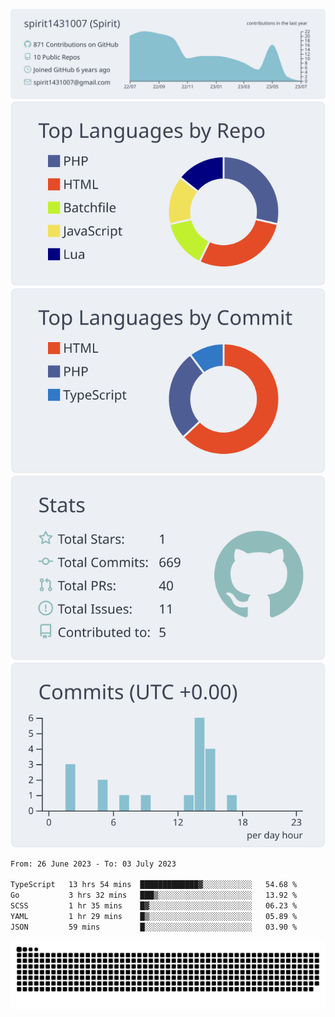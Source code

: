 [![](https://raw.githubusercontent.com/spirit1431007/spirit1431007/master/profile-summary-card-output/nord_bright/0-profile-details.svg)](https://git.io/spiritx)
[![](https://raw.githubusercontent.com/spirit1431007/spirit1431007/master/profile-summary-card-output/nord_bright/1-repos-per-language.svg)](https://git.io/spiritx) [![](https://raw.githubusercontent.com/spirit1431007/spirit1431007/master/profile-summary-card-output/nord_bright/2-most-commit-language.svg)](https://git.io/spiritx)
[![](https://raw.githubusercontent.com/spirit1431007/spirit1431007/master/profile-summary-card-output/nord_bright/3-stats.svg)](https://git.io/spiritx) [![](https://raw.githubusercontent.com/spirit1431007/spirit1431007/master/profile-summary-card-output/nord_bright/4-productive-time.svg)](https://git.io/spiritx)

<!--START_SECTION:waka-->

```txt
From: 26 June 2023 - To: 03 July 2023

TypeScript   13 hrs 54 mins  █████████████▓░░░░░░░░░░░   54.68 %
Go           3 hrs 32 mins   ███▒░░░░░░░░░░░░░░░░░░░░░   13.92 %
SCSS         1 hr 35 mins    █▓░░░░░░░░░░░░░░░░░░░░░░░   06.23 %
YAML         1 hr 29 mins    █▒░░░░░░░░░░░░░░░░░░░░░░░   05.89 %
JSON         59 mins         █░░░░░░░░░░░░░░░░░░░░░░░░   03.90 %
```

<!--END_SECTION:waka-->

![contribution](https://github.com/spirit1431007/spirit1431007/blob/output/github-contribution-grid-snake.svg)
